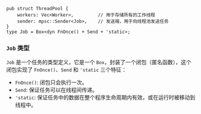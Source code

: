 ```
pub struct ThreadPool {
    workers: Vec<Worker>,         // 用于存储所有的工作线程
    sender: mpsc::Sender<Job>,    // 发送端，用于向线程池发送任务
}
type Job = Box<dyn FnOnce() + Send + 'static>;

```


### `Job` 类型

`Job` 是一个任务的类型定义，它是一个 `Box`，封装了一个闭包（匿名函数），这个闭包实现了 `FnOnce()`、`Send` 和 `'static` 三个特征：

* `FnOnce()`: 闭包只会执行一次。
* `Send`: 保证任务可以在线程间传递。
* `'static`: 保证任务中的数据在整个程序生命周期内有效，或在运行时被移动到线程中。
